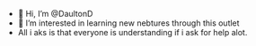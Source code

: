 - 👋 Hi, I’m @DaultonD
- 👀 I’m interested in learning new nebtures through this outlet
- All i aks is that everyone is understanding if i ask for help alot.

<!---
DaultonD/DaultonD is a ✨ special ✨ repository because its `README.md` (this file) appears on your GitHub profile.
You can click the Preview link to take a look at your changes.
--->
